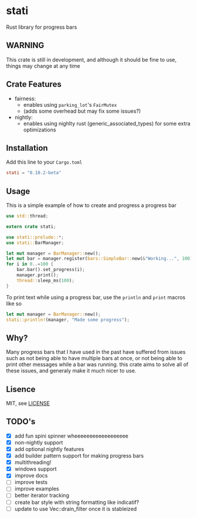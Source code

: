 # stati

Rust library for progress bars

## WARNING

This crate is still in development,
and although it should be fine to use,
things may change at any time

## Crate Features

- fairness:
  - enables using `parking_lot`'s `FairMutex`
  - (adds some overhead but may fix some issues?)
- nightly:
  - enables using nighlty rust (generic_associated_types) for some extra optimizations

## Installation

Add this line to your `Cargo.toml`

```toml
stati = "0.10.2-beta"
```

## Usage

This is a simple example of how to create and progress a progress bar

```rust
use std::thread;

extern crate stati;

use stati::prelude::*;
use stati::BarManager;

let mut manager = BarManager::new();
let mut bar = manager.register(bars::SimpleBar::new(&"Working...", 100));
for i in 0..=100 {
    bar.bar().set_progress(i);
    manager.print();
    thread::sleep_ms(100);
}
```

To print text while using a progress bar, use the `println` and `print` macros like so

```rust
let mut manager = BarManager::new();
stati::println!(manager, "Made some progress");
```

## Why?

Many progress bars that I have used in the past
have suffered from issues such as not being able to have
multiple bars at once, or not being able to print other messages
while a bar was running. this crate aims to solve all of these issues,
and generaly make it much nicer to use.

## Lisence

MIT, see [LICENSE](LICENSE)

## TODO's

- [x] add fun spini spinner wheeeeeeeeeeeeeeeeee
- [x] non-nightly support
- [x] add optional nightly features
- [x] add builder pattern support for making progress bars
- [x] multithreading!
- [x] windows support
- [x] improve docs
- [ ] improve tests
- [ ] improve examples
- [ ] better iterator tracking
- [ ] create bar style with string formatting like indicatif?
- [ ] update to use Vec::drain_filter once it is stableized
